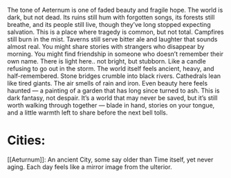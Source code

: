 The tone of Aeternum is one of faded beauty and fragile hope. The world is dark, but not dead. Its ruins still hum with forgotten songs, its forests still breathe, and its people still live, though they’ve long stopped expecting salvation. This is a place where tragedy is common, but not total. Campfires still burn in the mist. Taverns still serve bitter ale and laughter that sounds almost real. You might share stories with strangers who disappear by morning. You might find friendship in someone who doesn’t remember their own name. There is light here.. not bright, but stubborn. Like a candle refusing to go out in the storm. The world itself feels ancient, heavy, and half-remembered. Stone bridges crumble into black rivers. Cathedrals lean like tired giants. The air smells of rain and iron. Even beauty here feels haunted — a painting of a garden that has long since turned to ash. This is dark fantasy, not despair. It’s a world that may never be saved, but it’s still worth walking through together — blade in hand, stories on your tongue, and a little warmth left to share before the next bell tolls.


# Cities:
[[Aeturnum]]: An ancient City, some say older than Time itself, yet never aging. Each day feels like a mirror image from the ulterior.

